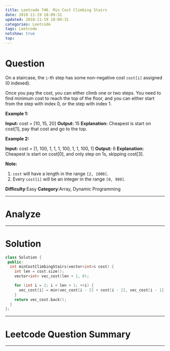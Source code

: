 ```yaml
---
title: Leetcode 746. Min Cost Climbing Stairs
date: 2018-11-19 18:09:31
updated: 2018-11-19 18:09:31
categories: Leetcode
tags: Leetcode
notshow: true
top:
---
```


# Question

On a staircase, the  `i`-th step has some non-negative cost  `cost[i]`  assigned (0 indexed).

Once you pay the cost, you can either climb one or two steps. You need to find minimum cost to reach the top of the floor, and you can either start from the step with index 0, or the step with index 1.

**Example 1:**  

**Input:** cost = [10, 15, 20]
**Output:** 15
**Explanation:** Cheapest is start on cost[1], pay that cost and go to the top.

**Example 2:**  

**Input:** cost = [1, 100, 1, 1, 1, 100, 1, 1, 100, 1]
**Output:** 6
**Explanation:** Cheapest is start on cost[0], and only step on 1s, skipping cost[3].

**Note:**  

1. `cost`  will have a length in the range  `[2, 1000]`.
2. Every  `cost[i]`  will be an integer in the range  `[0, 999]`.

**Difficulty**:Easy
**Category**:Array, Dynamic Programming

<!-- more -->

------------

# Analyze

------------

# Solution

```cpp
class Solution {
 public:
  int minCostClimbingStairs(vector<int>& cost) {
    int len = cost.size();
    vector<int> vec_cost(len + 1, 0);

    for (int i = 2; i < len + 1; ++i) {
      vec_cost[i] = min(vec_cost[i - 2] + cost[i - 2], vec_cost[i - 1] + cost[i - 1]);
    }
    return vec_cost.back();
  }
};
```

------------

# Leetcode Question Summary


------------
